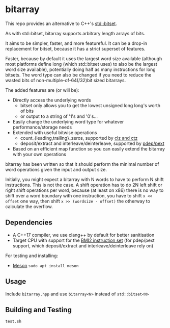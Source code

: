 # bitarray

This repo provides an alternative to C++'s [std::bitset](https://en.cppreference.com/w/cpp/utility/bitset).

As with std::bitset, bitarray supports arbitrary length arrays of bits.

It aims to be simpler, faster, and more featureful.
It can be a drop-in replacement for bitset, because it has a strict superset of features.

Faster, because by default it uses the largest word size available (although most platforms define long (which std::bitset uses) to also be the largest word size available), potentially doing half as many instructions for long bitsets. The word type can also be changed if you need to reduce the wasted bits of non-multiple-of-64(/32)bit sized bitarrays.

The added features are (or will be):
 - Directly access the underlying words
   - bitset only allows you to get the lowest unsigned long long's worth of bits
   - or output to a string of '1's and '0's...
 - Easily change the underlying word type for whatever performance/storage needs
 - Extended with useful bitwise operations
   - count\_{leading,trailing}\_zeros, supported by [clz and ctz](https://en.wikipedia.org/wiki/Find_first_set)
   - deposit/extract and interleave/deinterleave, supported by [pdep/pext](https://en.wikipedia.org/wiki/Bit\_Manipulation\_Instruction\_Sets#BMI2)
 - Based on an efficient map function so you can easily extend the bitarray with your own operations

bitarray has been written so that it should perform the minimal number of word operations given the input and output size.

Initially, you might expect a bitarray with N words to have to perform N shift instructions. This is not the case. A shift operation has to do 2N left shift or right shift operations per word, because (at least on x86) there is no way to shift over a word boundary with one instruction, you have to shift `x << offset` one way, then shift `x >> (wordsize - offset)` the otherway to calculate the overflow.

## Dependencies

 - A C++17 compiler, we use clang++ by default for better sanitisation
 - Target CPU with support for the [BMI2 instruction set](https://en.wikipedia.org/wiki/Bit\_Manipulation\_Instruction\_Sets#BMI2) (for pdep/pext support, which deposit/extract and interleave/deinterleave rely on)

For testing and installing:
 - [Meson](https://mesonbuild.com/) `sudo apt install meson`

## Usage

Include `bitarray.hpp` and use `bitarray<N>` instead of `std::bitset<N>`

## Building and Testing

`test.sh`
